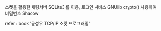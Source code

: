 
소켓을 활용한 채팅서버
SQLite3 를 이용, 로그인 서비스
GNUlib crypto() 사용하여 비밀번호 Shadow



refer : book '윤성우 TCP/IP 소켓 프로그래밍'
